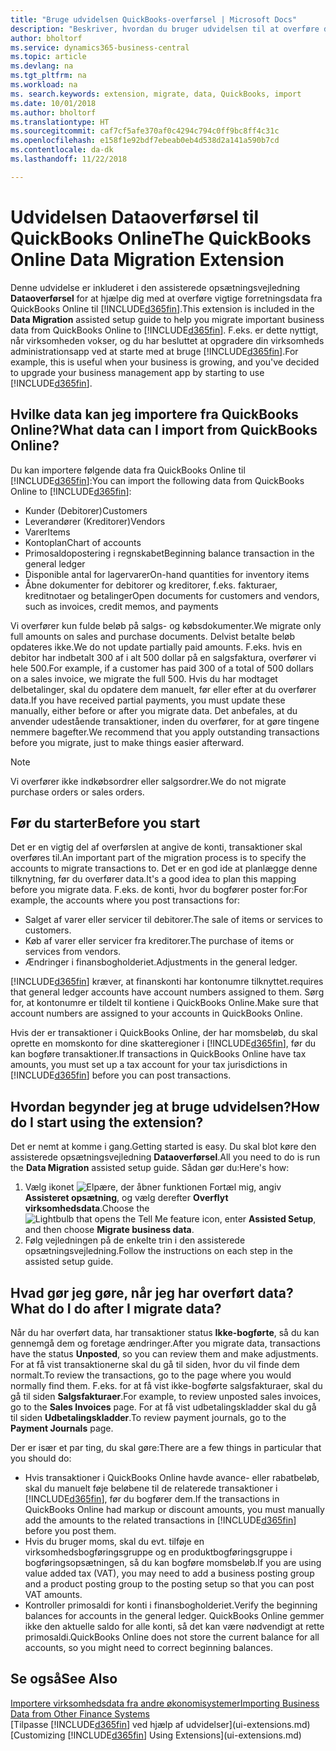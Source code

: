 ```yaml
---
title: "Bruge udvidelsen QuickBooks-overførsel | Microsoft Docs"
description: "Beskriver, hvordan du bruger udvidelsen til at overføre debitorer, kreditorer, varer og konti fra QuickBooks Online til Business Central."
author: bholtorf
ms.service: dynamics365-business-central
ms.topic: article
ms.devlang: na
ms.tgt_pltfrm: na
ms.workload: na
ms. search.keywords: extension, migrate, data, QuickBooks, import
ms.date: 10/01/2018
ms.author: bholtorf
ms.translationtype: HT
ms.sourcegitcommit: caf7cf5afe370af0c4294c794c0ff9bc8ff4c31c
ms.openlocfilehash: e158f1e92bdf7ebeab0eb4d538d2a141a590b7cd
ms.contentlocale: da-dk
ms.lasthandoff: 11/22/2018

---
```


# <a name="the-quickbooks-online-data-migration-extension"></a><span data-ttu-id="1db74-103">Udvidelsen Dataoverførsel til QuickBooks Online</span><span class="sxs-lookup"><span data-stu-id="1db74-103">The QuickBooks Online Data Migration Extension</span></span>
<span data-ttu-id="1db74-104">Denne udvidelse er inkluderet i den assisterede opsætningsvejledning **Dataoverførsel** for at hjælpe dig med at overføre vigtige forretningsdata fra QuickBooks Online til [!INCLUDE[d365fin](includes/d365fin_md.md)].</span><span class="sxs-lookup"><span data-stu-id="1db74-104">This extension is included in the **Data Migration** assisted setup guide to help you migrate important business data from QuickBooks Online to [!INCLUDE[d365fin](includes/d365fin_md.md)].</span></span> <span data-ttu-id="1db74-105">F.eks. er dette nyttigt, når virksomheden vokser, og du har besluttet at opgradere din virksomheds administrationsapp ved at starte med at bruge [!INCLUDE[d365fin](includes/d365fin_md.md)].</span><span class="sxs-lookup"><span data-stu-id="1db74-105">For example, this is useful when your business is growing, and you've decided to upgrade your business management app by starting to use [!INCLUDE[d365fin](includes/d365fin_md.md)].</span></span>

## <a name="what-data-can-i-import-from-quickbooks-online"></a><span data-ttu-id="1db74-106">Hvilke data kan jeg importere fra QuickBooks Online?</span><span class="sxs-lookup"><span data-stu-id="1db74-106">What data can I import from QuickBooks Online?</span></span>
<span data-ttu-id="1db74-107">Du kan importere følgende data fra QuickBooks Online til [!INCLUDE[d365fin](includes/d365fin_md.md)]:</span><span class="sxs-lookup"><span data-stu-id="1db74-107">You can import the following data from QuickBooks Online to [!INCLUDE[d365fin](includes/d365fin_md.md)]:</span></span>  

* <span data-ttu-id="1db74-108">Kunder (Debitorer)</span><span class="sxs-lookup"><span data-stu-id="1db74-108">Customers</span></span>
* <span data-ttu-id="1db74-109">Leverandører (Kreditorer)</span><span class="sxs-lookup"><span data-stu-id="1db74-109">Vendors</span></span>
* <span data-ttu-id="1db74-110">Varer</span><span class="sxs-lookup"><span data-stu-id="1db74-110">Items</span></span>
* <span data-ttu-id="1db74-111">Kontoplan</span><span class="sxs-lookup"><span data-stu-id="1db74-111">Chart of accounts</span></span>
* <span data-ttu-id="1db74-112">Primosaldopostering i regnskabet</span><span class="sxs-lookup"><span data-stu-id="1db74-112">Beginning balance transaction in the general ledger</span></span>
* <span data-ttu-id="1db74-113">Disponible antal for lagervarer</span><span class="sxs-lookup"><span data-stu-id="1db74-113">On-hand quantities for inventory items</span></span>
* <span data-ttu-id="1db74-114">Åbne dokumenter for debitorer og kreditorer, f.eks. fakturaer, kreditnotaer og betalinger</span><span class="sxs-lookup"><span data-stu-id="1db74-114">Open documents for customers and vendors, such as invoices, credit memos, and payments</span></span>

<span data-ttu-id="1db74-115">Vi overfører kun fulde beløb på salgs- og købsdokumenter.</span><span class="sxs-lookup"><span data-stu-id="1db74-115">We migrate only full amounts on sales and purchase documents.</span></span> <span data-ttu-id="1db74-116">Delvist betalte beløb opdateres ikke.</span><span class="sxs-lookup"><span data-stu-id="1db74-116">We do not update partially paid amounts.</span></span> <span data-ttu-id="1db74-117">F.eks. hvis en debitor har indbetalt 300 af i alt 500 dollar på en salgsfaktura, overfører vi hele 500.</span><span class="sxs-lookup"><span data-stu-id="1db74-117">For example, if a customer has paid 300 of a total of 500 dollars on a sales invoice, we migrate the full 500.</span></span> <span data-ttu-id="1db74-118">Hvis du har modtaget delbetalinger, skal du opdatere dem manuelt, før eller efter at du overfører data.</span><span class="sxs-lookup"><span data-stu-id="1db74-118">If you have received partial payments, you must update these manually, either before or after you migrate data.</span></span> <span data-ttu-id="1db74-119">Det anbefales, at du anvender udestående transaktioner, inden du overfører, for at gøre tingene nemmere bagefter.</span><span class="sxs-lookup"><span data-stu-id="1db74-119">We recommend that you apply outstanding transactions before you migrate, just to make things easier afterward.</span></span>

> [!NOTE]  
>   <span data-ttu-id="1db74-120">Vi overfører ikke indkøbsordrer eller salgsordrer.</span><span class="sxs-lookup"><span data-stu-id="1db74-120">We do not migrate purchase orders or sales orders.</span></span>

## <a name="before-you-start"></a><span data-ttu-id="1db74-121">Før du starter</span><span class="sxs-lookup"><span data-stu-id="1db74-121">Before you start</span></span>
<span data-ttu-id="1db74-122">Det er en vigtig del af overførslen at angive de konti, transaktioner skal overføres til.</span><span class="sxs-lookup"><span data-stu-id="1db74-122">An important part of the migration process is to specify the accounts to migrate transactions to.</span></span> <span data-ttu-id="1db74-123">Det er en god ide at planlægge denne tilknytning, før du overfører data.</span><span class="sxs-lookup"><span data-stu-id="1db74-123">It's a good idea to plan this mapping before you migrate data.</span></span> <span data-ttu-id="1db74-124">F.eks. de konti, hvor du bogfører poster for:</span><span class="sxs-lookup"><span data-stu-id="1db74-124">For example, the accounts where you post transactions for:</span></span>  

* <span data-ttu-id="1db74-125">Salget af varer eller servicer til debitorer.</span><span class="sxs-lookup"><span data-stu-id="1db74-125">The sale of items or services to customers.</span></span>
* <span data-ttu-id="1db74-126">Køb af varer eller servicer fra kreditorer.</span><span class="sxs-lookup"><span data-stu-id="1db74-126">The purchase of items or services from vendors.</span></span>  
* <span data-ttu-id="1db74-127">Ændringer i finansbogholderiet.</span><span class="sxs-lookup"><span data-stu-id="1db74-127">Adjustments in the general ledger.</span></span>  

[!INCLUDE[d365fin](includes/d365fin_md.md)] <span data-ttu-id="1db74-128">kræver, at finanskonti har kontonumre tilknyttet.</span><span class="sxs-lookup"><span data-stu-id="1db74-128">requires that general ledger accounts have account numbers assigned to them.</span></span> <span data-ttu-id="1db74-129">Sørg for, at kontonumre er tildelt til kontiene i QuickBooks Online.</span><span class="sxs-lookup"><span data-stu-id="1db74-129">Make sure that account numbers are assigned to your accounts in QuickBooks Online.</span></span>

<span data-ttu-id="1db74-130">Hvis der er transaktioner i QuickBooks Online, der har momsbeløb, du skal oprette en momskonto for dine skatteregioner i [!INCLUDE[d365fin](includes/d365fin_md.md)], før du kan bogføre transaktioner.</span><span class="sxs-lookup"><span data-stu-id="1db74-130">If transactions in QuickBooks Online have tax amounts, you must set up a tax account for your tax jurisdictions in [!INCLUDE[d365fin](includes/d365fin_md.md)] before you can post transactions.</span></span>

## <a name="how-do-i-start-using-the-extension"></a><span data-ttu-id="1db74-131">Hvordan begynder jeg at bruge udvidelsen?</span><span class="sxs-lookup"><span data-stu-id="1db74-131">How do I start using the extension?</span></span>
<span data-ttu-id="1db74-132">Det er nemt at komme i gang.</span><span class="sxs-lookup"><span data-stu-id="1db74-132">Getting started is easy.</span></span> <span data-ttu-id="1db74-133">Du skal blot køre den assisterede opsætningsvejledning **Dataoverførsel**.</span><span class="sxs-lookup"><span data-stu-id="1db74-133">All you need to do is run the **Data Migration** assisted setup guide.</span></span> <span data-ttu-id="1db74-134">Sådan gør du:</span><span class="sxs-lookup"><span data-stu-id="1db74-134">Here's how:</span></span>

1. <span data-ttu-id="1db74-135">Vælg ikonet ![Elpære, der åbner funktionen Fortæl mig](media/ui-search/search_small.png "Fortæl mig, hvad du vil foretage dig"), angiv **Assisteret opsætning**, og vælg derefter **Overflyt virksomhedsdata**.</span><span class="sxs-lookup"><span data-stu-id="1db74-135">Choose the ![Lightbulb that opens the Tell Me feature](media/ui-search/search_small.png "Tell me what you want to do") icon, enter **Assisted Setup**, and then choose **Migrate business data**.</span></span>
2. <span data-ttu-id="1db74-136">Følg vejledningen på de enkelte trin i den assisterede opsætningsvejledning.</span><span class="sxs-lookup"><span data-stu-id="1db74-136">Follow the instructions on each step in the assisted setup guide.</span></span>

## <a name="what-do-i-do-after-i-migrate-data"></a><span data-ttu-id="1db74-137">Hvad gør jeg gøre, når jeg har overført data?</span><span class="sxs-lookup"><span data-stu-id="1db74-137">What do I do after I migrate data?</span></span>
<span data-ttu-id="1db74-138">Når du har overført data, har transaktioner status **Ikke-bogførte**, så du kan gennemgå dem og foretage ændringer.</span><span class="sxs-lookup"><span data-stu-id="1db74-138">After you migrate data, transactions have the status **Unposted**, so you can review them and make adjustments.</span></span> <span data-ttu-id="1db74-139">For at få vist transaktionerne skal du gå til siden, hvor du vil finde dem normalt.</span><span class="sxs-lookup"><span data-stu-id="1db74-139">To review the transactions, go to the page where you would normally find them.</span></span> <span data-ttu-id="1db74-140">F.eks. for at få vist ikke-bogførte salgsfakturaer, skal du gå til siden **Salgsfakturaer**.</span><span class="sxs-lookup"><span data-stu-id="1db74-140">For example, to review unposted sales invoices, go to the **Sales Invoices** page.</span></span> <span data-ttu-id="1db74-141">For at få vist udbetalingskladder skal du gå til siden **Udbetalingskladder**.</span><span class="sxs-lookup"><span data-stu-id="1db74-141">To review payment journals, go to the **Payment Journals** page.</span></span>   

<span data-ttu-id="1db74-142">Der er især et par ting, du skal gøre:</span><span class="sxs-lookup"><span data-stu-id="1db74-142">There are a few things in particular that you should do:</span></span>

* <span data-ttu-id="1db74-143">Hvis transaktioner i QuickBooks Online havde avance- eller rabatbeløb, skal du manuelt føje beløbene til de relaterede transaktioner i [!INCLUDE[d365fin](includes/d365fin_md.md)], før du bogfører dem.</span><span class="sxs-lookup"><span data-stu-id="1db74-143">If the transactions in QuickBooks Online had markup or discount amounts, you must manually add the amounts to the related transactions in [!INCLUDE[d365fin](includes/d365fin_md.md)] before you post them.</span></span>
* <span data-ttu-id="1db74-144">Hvis du bruger moms, skal du evt. tilføje en virksomhedsbogføringsgruppe og en produktbogføringsgruppe i bogføringsopsætningen, så du kan bogføre momsbeløb.</span><span class="sxs-lookup"><span data-stu-id="1db74-144">If you are using value added tax (VAT), you may need to add a business posting group and a product posting group to the posting setup so that you can post VAT amounts.</span></span>
* <span data-ttu-id="1db74-145">Kontroller primosaldi for konti i finansbogholderiet.</span><span class="sxs-lookup"><span data-stu-id="1db74-145">Verify the beginning balances for accounts in the general ledger.</span></span> <span data-ttu-id="1db74-146">QuickBooks Online gemmer ikke den aktuelle saldo for alle konti, så det kan være nødvendigt at rette primosaldi.</span><span class="sxs-lookup"><span data-stu-id="1db74-146">QuickBooks Online does not store the current balance for all accounts, so you might need to correct beginning balances.</span></span>

## <a name="see-also"></a><span data-ttu-id="1db74-147">Se også</span><span class="sxs-lookup"><span data-stu-id="1db74-147">See Also</span></span>
[<span data-ttu-id="1db74-148">Importere virksomhedsdata fra andre økonomisystemer</span><span class="sxs-lookup"><span data-stu-id="1db74-148">Importing Business Data from Other Finance Systems</span></span>](across-import-data-configuration-packages.md)  
<span data-ttu-id="1db74-149">[Tilpasse [!INCLUDE[d365fin](includes/d365fin_md.md)] ved hjælp af udvidelser](ui-extensions.md)</span><span class="sxs-lookup"><span data-stu-id="1db74-149">[Customizing [!INCLUDE[d365fin](includes/d365fin_md.md)] Using Extensions](ui-extensions.md)</span></span>  


